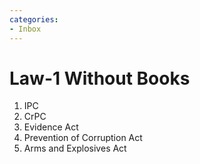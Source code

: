 ```yaml
---
categories:
- Inbox
---
```

# Law-1 Without Books

1. IPC
2. CrPC
3. Evidence Act
4. Prevention of Corruption Act
5. Arms and Explosives Act